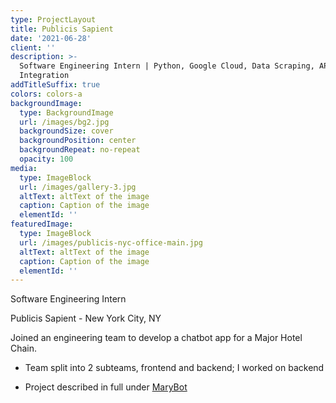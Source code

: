 ```yaml
---
type: ProjectLayout
title: Publicis Sapient
date: '2021-06-28'
client: ''
description: >-
  Software Engineering Intern | Python, Google Cloud, Data Scraping, API
  Integration
addTitleSuffix: true
colors: colors-a
backgroundImage:
  type: BackgroundImage
  url: /images/bg2.jpg
  backgroundSize: cover
  backgroundPosition: center
  backgroundRepeat: no-repeat
  opacity: 100
media:
  type: ImageBlock
  url: /images/gallery-3.jpg
  altText: altText of the image
  caption: Caption of the image
  elementId: ''
featuredImage:
  type: ImageBlock
  url: /images/publicis-nyc-office-main.jpg
  altText: altText of the image
  caption: Caption of the image
  elementId: ''
---
```

Software Engineering Intern

Publicis Sapient - New York City, NY

Joined an engineering team to develop a chatbot app for a Major Hotel Chain. 

*   Team split into 2 subteams, frontend and backend; I worked on backend

*   Project described in full under [MaryBot](/projects/project-one)

